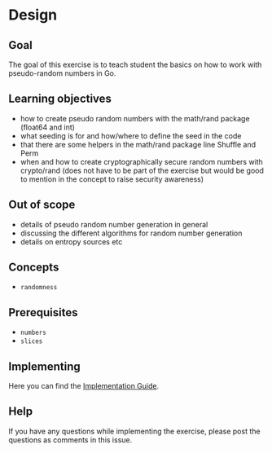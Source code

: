 # Design

## Goal

The goal of this exercise is to teach student the basics on how to work with pseudo-random numbers in Go.

## Learning objectives

- how to create pseudo random numbers with the math/rand package (float64 and int)
- what seeding is for and how/where to define the seed in the code
- that there are some helpers in the math/rand package line Shuffle and Perm
- when and how to create cryptographically secure random numbers with crypto/rand (does not have to be part of the exercise but would be good to mention in the concept to raise security awareness)

## Out of scope

- details of pseudo random number generation in general
- discussing the different algorithms for random number generation
- details on entropy sources etc

## Concepts

- `randomness`

## Prerequisites

- `numbers`
- `slices`

## Implementing

Here you can find the [Implementation Guide](https://github.com/exercism/v3/blob/master/languages/go/reference/implementing-a-concept-exercise.md).

## Help

If you have any questions while implementing the exercise, please post the questions as comments in this issue.
